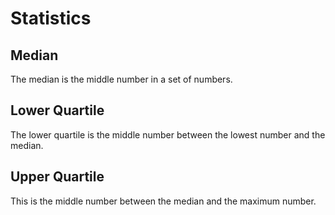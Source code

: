 # Statistics

## Median
The median is the middle number in a set of numbers.

## Lower Quartile
The lower quartile is the middle number between the lowest number and the median.

## Upper Quartile
This is the middle number between the median and the maximum number.